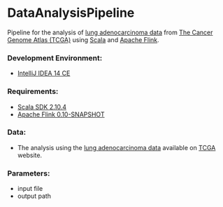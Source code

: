 # DataAnalysisPipeline
Pipeline for the analysis of <a href="https://tcga-data.nci.nih.gov/tcga/tcgaCancerDetails.jsp?diseaseType=LUAD&diseaseName=Lung%20adenocarcinoma" target="_blank">lung adenocarcinoma data</a> from <a href="http://cancergenome.nih.gov" target="_blank">The Cancer Genome Atlas  (TCGA)</a> using <a href="http://www.scala-lang.org" target="_blank">Scala</a> and <a href="https://flink.apache.org" target="_blank"> Apache Flink</a>.

### Development Environment:
* <a href="https://www.jetbrains.com/idea/" target="_blank">IntelliJ IDEA 14 CE</a>

### Requirements:
* <a href="http://www.scala-lang.org" target="_blank">Scala SDK 2.10.4</a>
* <a href="https://flink.apache.org" target="_blank">Apache Flink 0.10-SNAPSHOT</a>

### Data:
* The analysis using the <a href="https://tcga-data.nci.nih.gov/tcga/tcgaCancerDetails.jsp?diseaseType=LUAD&diseaseName=Lung%20adenocarcinoma" target="_blank">lung adenocarcinoma data</a> available on <a href="http://cancergenome.nih.gov" target="_blank">TCGA</a> website.

### Parameters:
* input file
* output path
